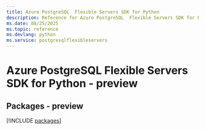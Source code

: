 ```yaml
---
title: Azure PostgreSQL  Flexible Servers SDK for Python
description: Reference for Azure PostgreSQL  Flexible Servers SDK for Python
ms.date: 08/25/2025
ms.topic: reference
ms.devlang: python
ms.service: postgresqlflexibleservers
---
```

# Azure PostgreSQL  Flexible Servers SDK for Python - preview
## Packages - preview
[!INCLUDE [packages](postgresql--flexible-servers-index.md)]